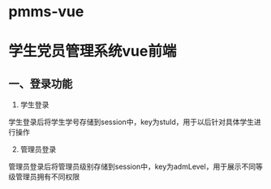 # pmms-vue
# 学生党员管理系统vue前端
## 一、登录功能
1. 学生登录

学生登录后将学生学号存储到session中，key为stuId，用于以后针对具体学生进行操作

2. 管理员登录

管理员登录后将管理员级别存储到session中，key为admLevel，用于展示不同等级管理员拥有不同权限